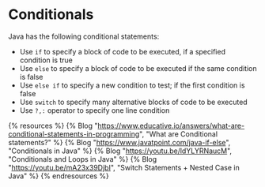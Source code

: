 # Conditionals

Java has the following conditional statements:

* Use `if` to specify a block of code to be executed, if a specified condition is true
* Use `else` to specify a block of code to be executed if the same condition is false
* Use `else if` to specify a new condition to test; if the first condition is false
* Use `switch` to specify many alternative blocks of code to be executed
* Use `?,:` operator to specify one line condition

{% resources %}
  {% Blog "https://www.educative.io/answers/what-are-conditional-statements-in-programming", "What are Conditional statements?" %}
  {% Blog "https://www.javatpoint.com/java-if-else", "Conditionals in Java" %}
  {% Blog "https://youtu.be/ldYLYRNaucM", "Conditionals and Loops in Java" %}
  {% Blog "https://youtu.be/mA23x39DjbI", "Switch Statements + Nested Case in Java" %}
{% endresources %}
